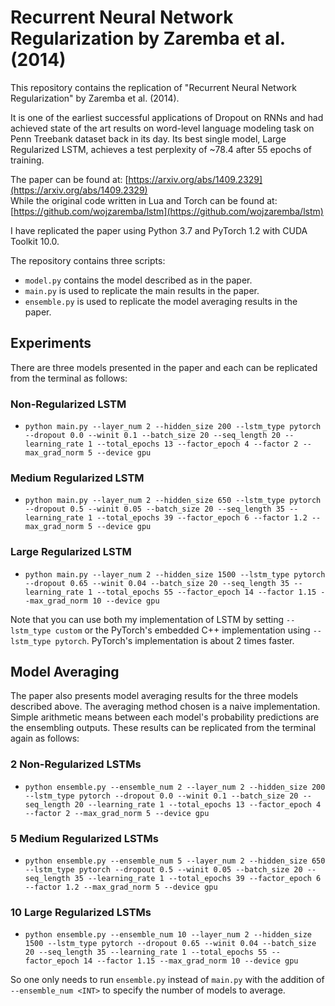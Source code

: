 # Recurrent Neural Network Regularization by Zaremba et al. (2014)
This repository contains the replication of "Recurrent Neural Network Regularization" by Zaremba et al. (2014).

It is one of the earliest successful applications of Dropout on RNNs and had achieved state of the art results on word-level language modeling task on Penn Treebank dataset back in its day. Its best single model, Large Regularized LSTM, achieves a test perplexity of ~78.4 after 55 epochs of training. 

The paper can be found at: [https://arxiv.org/abs/1409.2329](https://arxiv.org/abs/1409.2329)  
While the original code written in Lua and Torch can be found at: [https://github.com/wojzaremba/lstm](https://github.com/wojzaremba/lstm)

I have replicated the paper using Python 3.7 and PyTorch 1.2 with CUDA Toolkit 10.0. 

The repository contains three scripts:

+ `model.py` contains the model described as in the paper.
+ `main.py` is used to replicate the main results in the paper. 
+ `ensemble.py` is used to replicate the model averaging results in the paper. 

## Experiments
There are three models presented in the paper and each can be replicated from the terminal as follows:

### Non-Regularized LSTM
+ `python main.py --layer_num 2 --hidden_size 200 --lstm_type pytorch --dropout 0.0 --winit 0.1 --batch_size 20 --seq_length 20 --learning_rate 1 --total_epochs 13 --factor_epoch 4 --factor 2 --max_grad_norm 5 --device gpu`

### Medium Regularized LSTM
+ `python main.py --layer_num 2 --hidden_size 650 --lstm_type pytorch --dropout 0.5 --winit 0.05 --batch_size 20 --seq_length 35 --learning_rate 1 --total_epochs 39 --factor_epoch 6 --factor 1.2 --max_grad_norm 5 --device gpu`

### Large Regularized LSTM
+ `python main.py --layer_num 2 --hidden_size 1500 --lstm_type pytorch --dropout 0.65 --winit 0.04 --batch_size 20 --seq_length 35 --learning_rate 1 --total_epochs 55 --factor_epoch 14 --factor 1.15 --max_grad_norm 10 --device gpu`

Note that you can use both my implementation of LSTM by setting `--lstm_type custom` or the PyTorch's embedded C++ implementation using `--lstm_type pytorch`. PyTorch's implementation is about 2 times faster. 

## Model Averaging
The paper also presents model averaging results for the three models described above. The averaging method chosen is a naive implementation. Simple arithmetic means between each model's probability predictions are the ensembling outputs. These results can be replicated from the terminal again as follows:

### 2 Non-Regularized LSTMs
+ `python ensemble.py --ensemble_num 2 --layer_num 2 --hidden_size 200 --lstm_type pytorch --dropout 0.0 --winit 0.1 --batch_size 20 --seq_length 20 --learning_rate 1 --total_epochs 13 --factor_epoch 4 --factor 2 --max_grad_norm 5 --device gpu`

### 5 Medium Regularized LSTMs
+ `python ensemble.py --ensemble_num 5 --layer_num 2 --hidden_size 650 --lstm_type pytorch --dropout 0.5 --winit 0.05 --batch_size 20 --seq_length 35 --learning_rate 1 --total_epochs 39 --factor_epoch 6 --factor 1.2 --max_grad_norm 5 --device gpu`

### 10 Large Regularized LSTMs
+ `python ensemble.py --ensemble_num 10 --layer_num 2 --hidden_size 1500 --lstm_type pytorch --dropout 0.65 --winit 0.04 --batch_size 20 --seq_length 35 --learning_rate 1 --total_epochs 55 --factor_epoch 14 --factor 1.15 --max_grad_norm 10 --device gpu`

So one only needs to run `ensemble.py` instead of `main.py` with the addition of `--ensemble_num <INT>` to specify the number of models to average. 
